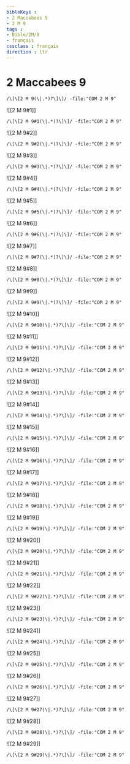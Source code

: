 ```yaml
---
bibleKeys : 
- 2 Maccabees 9
- 2 M 9
tags : 
- Bible/2M/9
- français
cssclass : français
direction : ltr
---
```


# 2 Maccabees 9

```query
/\[\[2 M 9(\|.*)?\]\]/ -file:"COM 2 M 9"
```



![[2 M 9#1]]

```query
/\[\[2 M 9#1(\|.*)?\]\]/ -file:"COM 2 M 9"
```

![[2 M 9#2]]

```query
/\[\[2 M 9#2(\|.*)?\]\]/ -file:"COM 2 M 9"
```

![[2 M 9#3]]

```query
/\[\[2 M 9#3(\|.*)?\]\]/ -file:"COM 2 M 9"
```

![[2 M 9#4]]

```query
/\[\[2 M 9#4(\|.*)?\]\]/ -file:"COM 2 M 9"
```

![[2 M 9#5]]

```query
/\[\[2 M 9#5(\|.*)?\]\]/ -file:"COM 2 M 9"
```

![[2 M 9#6]]

```query
/\[\[2 M 9#6(\|.*)?\]\]/ -file:"COM 2 M 9"
```

![[2 M 9#7]]

```query
/\[\[2 M 9#7(\|.*)?\]\]/ -file:"COM 2 M 9"
```

![[2 M 9#8]]

```query
/\[\[2 M 9#8(\|.*)?\]\]/ -file:"COM 2 M 9"
```

![[2 M 9#9]]

```query
/\[\[2 M 9#9(\|.*)?\]\]/ -file:"COM 2 M 9"
```

![[2 M 9#10]]

```query
/\[\[2 M 9#10(\|.*)?\]\]/ -file:"COM 2 M 9"
```

![[2 M 9#11]]

```query
/\[\[2 M 9#11(\|.*)?\]\]/ -file:"COM 2 M 9"
```

![[2 M 9#12]]

```query
/\[\[2 M 9#12(\|.*)?\]\]/ -file:"COM 2 M 9"
```

![[2 M 9#13]]

```query
/\[\[2 M 9#13(\|.*)?\]\]/ -file:"COM 2 M 9"
```

![[2 M 9#14]]

```query
/\[\[2 M 9#14(\|.*)?\]\]/ -file:"COM 2 M 9"
```

![[2 M 9#15]]

```query
/\[\[2 M 9#15(\|.*)?\]\]/ -file:"COM 2 M 9"
```

![[2 M 9#16]]

```query
/\[\[2 M 9#16(\|.*)?\]\]/ -file:"COM 2 M 9"
```

![[2 M 9#17]]

```query
/\[\[2 M 9#17(\|.*)?\]\]/ -file:"COM 2 M 9"
```

![[2 M 9#18]]

```query
/\[\[2 M 9#18(\|.*)?\]\]/ -file:"COM 2 M 9"
```

![[2 M 9#19]]

```query
/\[\[2 M 9#19(\|.*)?\]\]/ -file:"COM 2 M 9"
```

![[2 M 9#20]]

```query
/\[\[2 M 9#20(\|.*)?\]\]/ -file:"COM 2 M 9"
```

![[2 M 9#21]]

```query
/\[\[2 M 9#21(\|.*)?\]\]/ -file:"COM 2 M 9"
```

![[2 M 9#22]]

```query
/\[\[2 M 9#22(\|.*)?\]\]/ -file:"COM 2 M 9"
```

![[2 M 9#23]]

```query
/\[\[2 M 9#23(\|.*)?\]\]/ -file:"COM 2 M 9"
```

![[2 M 9#24]]

```query
/\[\[2 M 9#24(\|.*)?\]\]/ -file:"COM 2 M 9"
```

![[2 M 9#25]]

```query
/\[\[2 M 9#25(\|.*)?\]\]/ -file:"COM 2 M 9"
```

![[2 M 9#26]]

```query
/\[\[2 M 9#26(\|.*)?\]\]/ -file:"COM 2 M 9"
```

![[2 M 9#27]]

```query
/\[\[2 M 9#27(\|.*)?\]\]/ -file:"COM 2 M 9"
```

![[2 M 9#28]]

```query
/\[\[2 M 9#28(\|.*)?\]\]/ -file:"COM 2 M 9"
```

![[2 M 9#29]]

```query
/\[\[2 M 9#29(\|.*)?\]\]/ -file:"COM 2 M 9"
```

